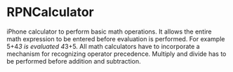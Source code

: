 # RPNCalculator
iPhone calculator to perform basic math operations. It allows the entire math expression to be entered before evaluation is performed. For example 5+4*3 is evaluated 4*3+5. All math calculators have to incorporate a mechanism for recognizing operator precedence. Multiply and divide has to be performed before addition and subtraction. 

